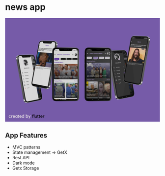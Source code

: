 # news app
![news app](app_github_bg.png)


## App Features

- MVC patterns
- State management => GetX
- Rest API 
- Dark mode
- Getx Storage 



